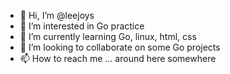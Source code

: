 - 👋 Hi, I’m @leejoys
- 👀 I’m interested in Go practice
- 🌱 I’m currently learning Go, linux, html, css
- 💞️ I’m looking to collaborate on some Go projects
- 📫 How to reach me ... around here somewhere

<!---
leejoys/leejoys is a ✨ special ✨ repository because its `README.md` (this file) appears on your GitHub profile.
You can click the Preview link to take a look at your changes.
--->

